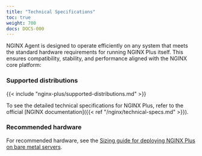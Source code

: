 ```yaml
---
title: "Technical Specifications"
toc: true
weight: 700
docs: DOCS-000
---
```


NGINX Agent is designed to operate efficiently on any system that meets the standard
hardware requirements for running NGINX Plus itself. This ensures compatibility, stability,
and performance aligned with the NGINX core platform:

### Supported distributions

{{< include "nginx-plus/supported-distributions.md" >}}

To see the detailed technical specifications for NGINX Plus, refer to the official
[NGINX documentation]({{< ref "/nginx/technical-specs.md" >}}).


### Recommended hardware

For recommended hardware, see the
[Sizing guide for deploying NGINX Plus on bare metal servers](https://www.f5.com/pdf/deployment-guide/Sizing-Guide-for-Deploying-NGINX-Plus-on-Bare-Metal-Servers-2019-11-09.pdf).
